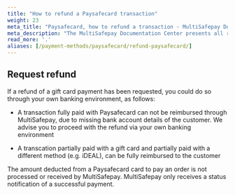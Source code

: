 ```yaml
---
title: "How to refund a Paysafecard transaction"
weight: 23
meta_title: "Paysafecard, how to refund a transaction - MultiSafepay Docs"
meta_description: "The MultiSafepay Documentation Center presents all relevant information about our Plugins and API. You can also find support pages for payment methods, tools and general questions as well as the contact details of our Support and Integration Teams."
read_more: '.'
aliases: [/payment-methods/paysafecard/refund-paysafecard/]
---
```

## Request refund
If a refund of a gift card payment has been requested, you could do so through your own banking environment, as follows:

* A transaction fully paid with Paysafecard can not be reimbursed through MultiSafepay, due to missing bank account details of the customer. We advise you to proceed with the refund via your own banking environment

* A transcation partially paid with a gift card and partially paid with a different method (e.g. iDEAL), can be fully reimbursed to the customer

The amount deducted from a Paysafecard card to pay an order is not processed or received by MultiSafepay. MultiSafepay only receives a status notification of a successful payment.
